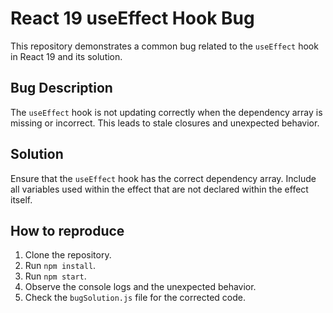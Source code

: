 # React 19 useEffect Hook Bug

This repository demonstrates a common bug related to the `useEffect` hook in React 19 and its solution.

## Bug Description

The `useEffect` hook is not updating correctly when the dependency array is missing or incorrect. This leads to stale closures and unexpected behavior.

## Solution

Ensure that the `useEffect` hook has the correct dependency array. Include all variables used within the effect that are not declared within the effect itself.

## How to reproduce

1. Clone the repository.
2. Run `npm install`.
3. Run `npm start`.
4. Observe the console logs and the unexpected behavior.
5. Check the `bugSolution.js` file for the corrected code.